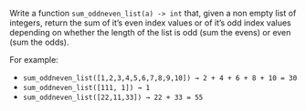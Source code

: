 Write a function `sum_oddneven_list(a) -> int` that, given a non empty list of integers, return the sum of it’s even index values or of it’s odd index values depending on whether the length of the list is odd (sum the evens) or even (sum the odds).

For example:
- `sum_oddneven_list([1,2,3,4,5,6,7,8,9,10]) → 2 + 4 + 6 + 8 + 10 = 30`
- `sum_oddneven_list([111, 1]) → 1`
- `sum_oddneven_list([22,11,33]) → 22 + 33 = 55`

